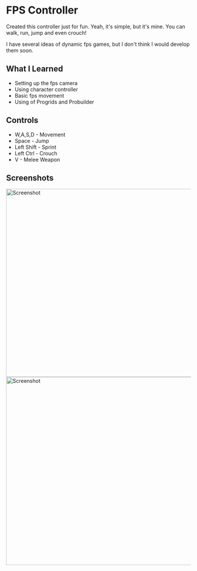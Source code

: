 # FPS Controller
 
Created this controller just for fun. Yeah, it's simple, but it's mine. You can walk, run, jump and even crouch!

I have several ideas of dynamic fps games, but I don't think I would develop them soon.

## What I Learned
* Setting up the fps camera
* Using character controller
* Basic fps movement
* Using of Progrids and Probuilder

## Controls
* W,A,S,D - Movement
* Space - Jump
* Left Shift - Sprint
* Left Ctrl - Crouch
* V - Melee Weapon

## Screenshots

<img alt="Screenshot" width="512" align="center" src="https://i.imgur.com/MmsLb7A.png">
<img alt="Screenshot" width="512" align="center" src="https://i.imgur.com/56yVsnR.png">
